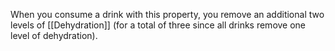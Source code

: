 When you consume a drink with this property, you remove an additional two levels of [[Dehydration]] (for a total of three since all drinks remove one level of dehydration).